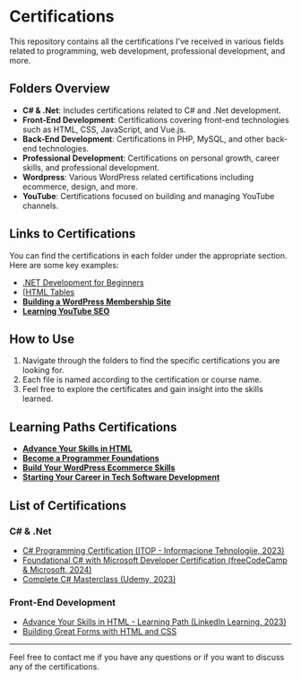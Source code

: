 # Certifications

This repository contains all the certifications I've received in various fields related to programming, web development, professional development, and more.

## Folders Overview

- **C# & .Net**: Includes certifications related to C# and .Net development.
- **Front-End Development**: Certifications covering front-end technologies such as HTML, CSS, JavaScript, and Vue.js.
- **Back-End Development**: Certifications in PHP, MySQL, and other back-end technologies.
- **Professional Development**: Certifications on personal growth, career skills, and professional development.
- **Wordpress**: Various WordPress related certifications including ecommerce, design, and more.
- **YouTube**: Certifications focused on building and managing YouTube channels.

## Links to Certifications

You can find the certifications in each folder under the appropriate section. Here are some key examples:

- [.NET Development for Beginners](C%23%20%26%20.Net/CertificateOfCompletion_.NET%20Development%20for%20Beginners.pdf)
- [[HTML Tables](Front-End%20Development/HTML/CertificateOfCompletion_HTML%20Tables%20(1).pdf)
- [**Building a WordPress Membership Site**](Wordpress/CertificateOfCompletion_Building%20a%20WordPress%20Membership%20Site%20Getting%20Started.pdf)
- [**Learning YouTube SEO**](Youtube/CertificateOfCompletion_Learning%20YouTube%20SEO.pdf)

## How to Use

1. Navigate through the folders to find the specific certifications you are looking for.
2. Each file is named according to the certification or course name.
3. Feel free to explore the certificates and gain insight into the skills learned.

 ## Learning Paths Certifications

- [**Advance Your Skills in HTML**](Learning%20Paths/CertificateOfCompletion_Advance%20Your%20Skills%20in%20HTML.pdf)
- [**Become a Programmer Foundations**](Learning%20Paths/CertificateOfCompletion_Become%20a%20Programmer%20Foundations%20(1).pdf)
- [**Build Your WordPress Ecommerce Skills**](Learning%20Paths/CertificateOfCompletion_Build%20Your%20WordPress%20Ecommerce%20Skills.pdf)
- [**Starting Your Career in Tech Software Development**](Learning%20Paths/CertificateOfCompletion_Starting%20Your%20Career%20in%20Tech%20Software%20Development.pdf)


## List of Certifications 

### C# & .Net
- [C# Programming Certification (ITOP - Informacione Tehnologije, 2023)](https://github.com/cvijander/Certifications/blob/main/C%23%20%26%20.Net/CertificateOfCompletion_C%23%20Programming%20Certification.pdf)
- [Foundational C# with Microsoft Developer Certification (freeCodeCamp & Microsoft, 2024)](https://github.com/cvijander/Certifications/blob/main/C%23%20%26%20.Net/CertificateOfCompletion_Foundational%20C%23%20with%20Microsoft%20Developer%20Certification.pdf)
- [Complete C# Masterclass (Udemy, 2023)](https://github.com/cvijander/Certifications/blob/main/C%23%20%26%20.Net/CertificateOfCompletion_Complete%20C%23%20Masterclass.pdf)

### Front-End Development
- [Advance Your Skills in HTML - Learning Path (LinkedIn Learning, 2023)](https://github.com/cvijander/Certifications/blob/main/Front-End%20Development/HTML/CertificateOfCompletion_Advance%20Your%20Skills%20in%20HTML.pdf)
- [Building Great Forms with HTML and CSS](https://github.com/cvijander/Certifications/blob/main/Front-End%20Development/HTML/CertificateOfCompletion_Building%20Great%20Forms%20with%20HTML%20and%20CSS.pdf)
---

Feel free to contact me if you have any questions or if you want to discuss any of the certifications.
